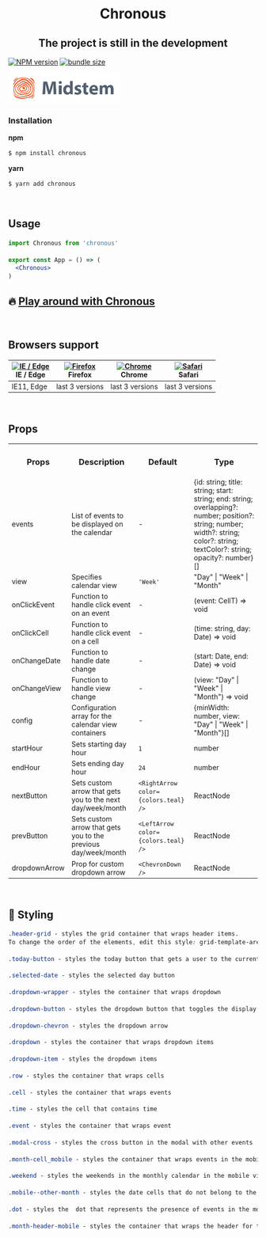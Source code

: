 <h1 align='center'>Chronous</h1>

<h2 align='center'>The project is still in the development</h2>

[![NPM version][npm-image]][npm-url] [![bundle size][bundlephobia-image]][bundlephobia-url]

[npm-image]: https://img.shields.io/npm/v/chronous.svg
[npm-url]: http://npmjs.org/package/chronous
[bundlephobia-image]: https://badgen.net/bundlephobia/minzip/chronous
[bundlephobia-url]: https://bundlephobia.com/result?p=chronous

<a href='https://midstem.net'>
  <img src='images/midstem.png' height='60'>
</a>

</br>

<h3>Installation</h3>

<b>npm</b>

```bash
$ npm install chronous
```

<b>yarn</b>

```bash
$ yarn add chronous
```

</br>

<h2><b>Usage</b></h2>

```jsx
import Chronous from 'chronous'

export const App = () => (
  <Chronous>
)
```

<h2>🔥 <a href='https://calendar.midstem.net'>Play around with Chronous</a></h2>

</br>

<h2><b>Browsers support</b></h2>

| [<img src="https://raw.githubusercontent.com/alrra/browser-logos/master/src/edge/edge_48x48.png" alt="IE / Edge" width="24px" height="24px" />](http://godban.github.io/browsers-support-badges/)<br/>IE / Edge | [<img src="https://raw.githubusercontent.com/alrra/browser-logos/master/src/firefox/firefox_48x48.png" alt="Firefox" width="24px" height="24px" />](http://godban.github.io/browsers-support-badges/)<br/>Firefox | [<img src="https://raw.githubusercontent.com/alrra/browser-logos/master/src/chrome/chrome_48x48.png" alt="Chrome" width="24px" height="24px" />](http://godban.github.io/browsers-support-badges/)<br/>Chrome | [<img src="https://raw.githubusercontent.com/alrra/browser-logos/master/src/safari/safari_48x48.png" alt="Safari" width="24px" height="24px" />](http://godban.github.io/browsers-support-badges/)<br/>Safari 
| --------- | --------- | --------- | --------- |
| IE11, Edge| last 3 versions| last 3 versions| last 3 versions

</br>

<h2><b>Props</b></h2>

<table width='100%'>
  <tr>
    <th><h3><b>Props</b></h3></th>
    <th><h3><b>Description</b></h3></th>
    <th><h3><b>Default</b></h3></th>
    <th><h3><b>Type</b></h3></th>
  </tr>
  <tr>
    <td>events</td>
    <td>List of events to be displayed on the calendar</td>
    <td>-</td>
    <td>{id: string; title: string; start: string; end: string; overlapping?: number; position?: string; number; width?: string; color?: string; textColor?: string; opacity?: number}[]</td>
  </tr>
  <tr>
    <td>view</td>
    <td>Specifies calendar view</td>
    <td><code>'Week'</code></td>
    <td>"Day" | "Week" | "Month"</td>
  </tr>
  <tr>
    <td>onClickEvent</td>
    <td>Function to handle click event on an event</td>
    <td>-</td>
    <td>(event: CellT) => void</td>
  </tr>
  <tr>
    <td>onClickCell</td>
    <td>Function to handle click event on a cell</td>
    <td>-</td>
    <td>(time: string, day: Date) => void</td>
  </tr>
  <tr>
    <td>onChangeDate</td>
    <td>Function to handle date change</td>
    <td>-</td>
    <td>(start: Date, end: Date) => void</td>
  </tr>
  <tr>
    <td>onChangeView</td>
    <td>Function to handle view change</td>
    <td>-</td>
    <td>(view: "Day" | "Week" | "Month") => void</td>
  </tr>
  <tr>
    <td>config</td>
    <td>Configuration array for the calendar view containers</td>
    <td>-</td>
    <td>{minWidth: number, view: "Day" | "Week" | "Month"}[]</td>
  </tr>
  <tr>
    <td>startHour</td>
    <td>Sets starting day hour</td>
    <td><code>1</code></td>
    <td>number</td>
  </tr>
  <tr>
    <td>endHour</td>
    <td>Sets ending day hour</td>
    <td><code>24</code></td>
    <td>number</td>
  </tr>
  <tr>
    <td>nextButton</td>
    <td>Sets custom arrow that gets you to the next day/week/month</td>
    <td><code>&lt;RightArrow color={colors.teal} /&gt;</code></td>
    <td>ReactNode</td>
  </tr>
  <tr>
    <td>prevButton</td>
    <td>Sets custom arrow that gets you to the previous day/week/month</td>
    <td><code>&lt;LeftArrow color={colors.teal} /&gt;</code></td>
    <td>ReactNode</td>
  </tr>
  <tr>
    <td>dropdownArrow</td>
    <td>Prop for custom dropdown arrow</td>
    <td><code>&lt;ChevronDown /&gt;</code></td>
    <td>ReactNode</td>
  </tr>
</table>

</br>


<h2>💅 <b>Styling</b></h2>

```css
.header-grid - styles the grid container that wraps header items. 
To change the order of the elements, edit this style: grid-template-areas: 'today arrows month year dropdown';

.today-button - styles the today button that gets a user to the current date

.selected-date - styles the selected day button

.dropdown-wrapper - styles the container that wraps dropdown

.dropdown-button - styles the dropdown button that toggles the display of the dropdown list

.dropdown-chevron - styles the dropdown arrow

.dropdown - styles the container that wraps dropdown items

.dropdown-item - styles the dropdown items

.row - styles the container that wraps cells

.cell - styles the container that wraps events

.time - styles the cell that contains time

.event - styles the container that wraps event

.modal-cross - styles the cross button in the modal with other events

.month-cell_mobile - styles the container that wraps events in the mobile view of the monthly calendar

.weekend - styles the weekends in the monthly calendar in the mobile view

.mobile--other-month - styles the date cells that do not belong to the current month in the mobile view

.dot - styles the  dot that represents the presence of events in the monthly calendar in the mobile view

.month-header-mobile - styles the container that wraps the header for the monthly calendar in the mobile view
```
